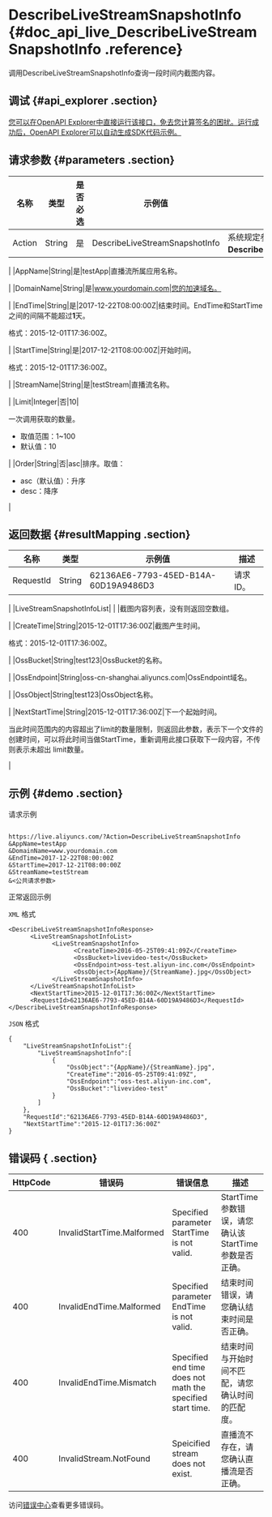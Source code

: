 # DescribeLiveStreamSnapshotInfo {#doc_api_live_DescribeLiveStreamSnapshotInfo .reference}

调用DescribeLiveStreamSnapshotInfo查询一段时间内截图内容。

## 调试 {#api_explorer .section}

[您可以在OpenAPI Explorer中直接运行该接口，免去您计算签名的困扰。运行成功后，OpenAPI Explorer可以自动生成SDK代码示例。](https://api.aliyun.com/#product=live&api=DescribeLiveStreamSnapshotInfo&type=RPC&version=2016-11-01)

## 请求参数 {#parameters .section}

|名称|类型|是否必选|示例值|描述|
|--|--|----|---|--|
|Action|String|是|DescribeLiveStreamSnapshotInfo|系统规定参数。取值：**DescribeLiveStreamSnapshotInfo**。

 |
|AppName|String|是|testApp|直播流所属应用名称。

 |
|DomainName|String|是|www.yourdomain.com|您的加速域名。

 |
|EndTime|String|是|2017-12-22T08:00:00Z|结束时间。EndTime和StartTime之间的间隔不能超过**1**天。

 格式：2015-12-01T17:36:00Z。

 |
|StartTime|String|是|2017-12-21T08:00:00Z|开始时间。

 格式：2015-12-01T17:36:00Z。

 |
|StreamName|String|是|testStream|直播流名称。

 |
|Limit|Integer|否|10| 

 一次调用获取的数量。

 -   取值范围：1~100
-   默认值：10

 |
|Order|String|否|asc|排序。取值：

 -   asc（默认值）：升序
-   desc：降序

 |

## 返回数据 {#resultMapping .section}

|名称|类型|示例值|描述|
|--|--|---|--|
|RequestId|String|62136AE6-7793-45ED-B14A-60D19A9486D3|请求ID。

 |
|LiveStreamSnapshotInfoList| | |截图内容列表，没有则返回空数组。

 |
|CreateTime|String|2015-12-01T17:36:00Z|截图产生时间。

 格式：2015-12-01T17:36:00Z。

 |
|OssBucket|String|test123|OssBucket的名称。

 |
|OssEndpoint|String|oss-cn-shanghai.aliyuncs.com|OssEndpoint域名。

 |
|OssObject|String|test123|OssObject名称。

 |
|NextStartTime|String|2015-12-01T17:36:00Z|下一个起始时间。

 当此时间范围内的内容超出了limit的数量限制，则返回此参数，表示下一个文件的创建时间，可以将此时间当做StartTime，重新调用此接口获取下一段内容，不传则表示未超出 limit数量。

 |

## 示例 {#demo .section}

请求示例

``` {#request_demo}

https://live.aliyuncs.com/?Action=DescribeLiveStreamSnapshotInfo
&AppName=testApp
&DomainName=www.yourdomain.com
&EndTime=2017-12-22T08:00:00Z
&StartTime=2017-12-21T08:00:00Z
&StreamName=testStream
&<公共请求参数>

```

正常返回示例

`XML` 格式

``` {#xml_return_success_demo}
<DescribeLiveStreamSnapshotInfoResponse>
	  <LiveStreamSnapshotInfoList>
		    <LiveStreamSnapshotInfo>
			      <CreateTime>2016-05-25T09:41:09Z</CreateTime>
			      <OssBucket>livevideo-test</OssBucket>
			      <OssEndpoint>oss-test.aliyun-inc.com</OssEndpoint>
			      <OssObject>{AppName}/{StreamName}.jpg</OssObject>
		    </LiveStreamSnapshotInfo>
	  </LiveStreamSnapshotInfoList>
	  <NextStartTime>2015-12-01T17:36:00Z</NextStartTime>
	  <RequestId>62136AE6-7793-45ED-B14A-60D19A9486D3</RequestId>
</DescribeLiveStreamSnapshotInfoResponse>
```

`JSON` 格式

``` {#json_return_success_demo}
{
	"LiveStreamSnapshotInfoList":{
		"LiveStreamSnapshotInfo":[
			{
				"OssObject":"{AppName}/{StreamName}.jpg",
				"CreateTime":"2016-05-25T09:41:09Z",
				"OssEndpoint":"oss-test.aliyun-inc.com",
				"OssBucket":"livevideo-test"
			}
		]
	},
	"RequestId":"62136AE6-7793-45ED-B14A-60D19A9486D3",
	"NextStartTime":"2015-12-01T17:36:00Z"
}
```

## 错误码 { .section}

|HttpCode|错误码|错误信息|描述|
|--------|---|----|--|
|400|InvalidStartTime.Malformed|Specified parameter StartTime is not valid.|StartTime参数错误，请您确认该StartTime参数是否正确。|
|400|InvalidEndTime.Malformed|Specified parameter EndTime is not valid.|结束时间错误，请您确认结束时间是否正确。|
|400|InvalidEndTime.Mismatch|Specified end time does not math the specified start time.|结束时间与开始时间不匹配，请您确认时间的匹配度。|
|400|InvalidStream.NotFound|Speicified stream does not exist.|直播流不存在，请您确认直播流是否正确。|

访问[错误中心](https://error-center.aliyun.com/status/product/live)查看更多错误码。

